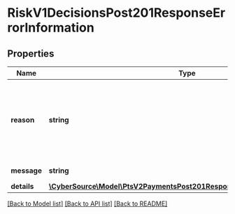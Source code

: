 # RiskV1DecisionsPost201ResponseErrorInformation

## Properties
Name | Type | Description | Notes
------------ | ------------- | ------------- | -------------
**reason** | **string** | The reason of the status.  Possible values:  - &#x60;EXPIRED_CARD&#x60;  - &#x60;SCORE_EXCEEDS_THRESHOLD&#x60;  - &#x60;DECISION_PROFILE_REVIEW&#x60;  - &#x60;DECISION_PROFILE_REJECT&#x60;  - &#x60;CONSUMER_AUTHENTICATION_REQUIRED&#x60;  - &#x60;INVALID_MERCHANT_CONFIGURATION&#x60;  - &#x60;CONSUMER_AUTHENTICATION_FAILED&#x60;  - &#x60;DECISION_PROFILE_CHALLENGE&#x60; | [optional] 
**message** | **string** | The detail message related to the status and reason listed above. | [optional] 
**details** | [**\CyberSource\Model\PtsV2PaymentsPost201ResponseErrorInformationDetails[]**](PtsV2PaymentsPost201ResponseErrorInformationDetails.md) |  | [optional] 

[[Back to Model list]](../README.md#documentation-for-models) [[Back to API list]](../README.md#documentation-for-api-endpoints) [[Back to README]](../README.md)


